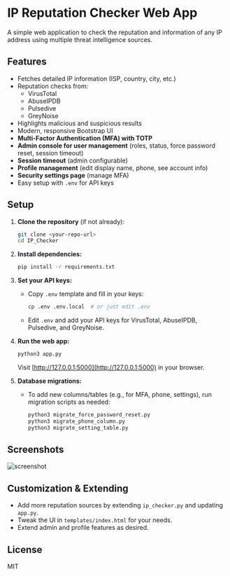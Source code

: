 # IP Reputation Checker Web App

A simple web application to check the reputation and information of any IP address using multiple threat intelligence sources.

## Features
- Fetches detailed IP information (ISP, country, city, etc.)
- Reputation checks from:
  - VirusTotal
  - AbuseIPDB
  - Pulsedive
  - GreyNoise
- Highlights malicious and suspicious results
- Modern, responsive Bootstrap UI
- **Multi-Factor Authentication (MFA) with TOTP**
- **Admin console for user management** (roles, status, force password reset, session timeout)
- **Session timeout** (admin configurable)
- **Profile management** (edit display name, phone, see account info)
- **Security settings page** (manage MFA)
- Easy setup with `.env` for API keys

## Setup

1. **Clone the repository** (if not already):
   ```sh
   git clone <your-repo-url>
   cd IP_Checker
   ```

2. **Install dependencies:**
   ```sh
   pip install -r requirements.txt
   ```

3. **Set your API keys:**
   - Copy `.env` template and fill in your keys:
     ```sh
     cp .env .env.local  # or just edit .env
     ```
   - Edit `.env` and add your API keys for VirusTotal, AbuseIPDB, Pulsedive, and GreyNoise.

4. **Run the web app:**
   ```sh
   python3 app.py
   ```
   Visit [http://127.0.0.1:5000](http://127.0.0.1:5000) in your browser.

5. **Database migrations:**
   - To add new columns/tables (e.g., for MFA, phone, settings), run migration scripts as needed:
     ```sh
     python3 migrate_force_password_reset.py
     python3 migrate_phone_column.py
     python3 migrate_setting_table.py
     ```

## Screenshots
![screenshot](screenshot.png)

## Customization & Extending
- Add more reputation sources by extending `ip_checker.py` and updating `app.py`.
- Tweak the UI in `templates/index.html` for your needs.
- Extend admin and profile features as desired.

## License
MIT
